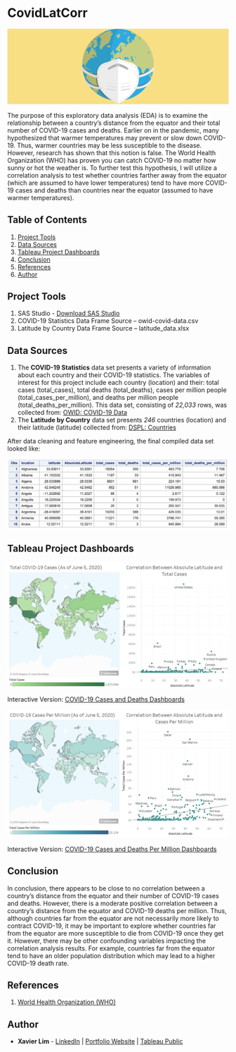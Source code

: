 # CovidLatCorr
![COVID Header](https://github.com/xavier-lim/covidLatCorr/blob/master/images/covid_header.png)

The purpose of this exploratory data analysis (EDA) is to examine the relationship between a country’s distance from the equator and their total number of COVID-19 cases and deaths. Earlier on in the pandemic, many hypothesized that warmer temperatures may prevent or slow down COVID-19. Thus, warmer countries may be less susceptible to the disease. However, research has shown that this notion is false. The World Health Organization (WHO) has proven you can catch COVID-19 no matter how sunny or hot the weather is. To further test this hypothesis, I will utilize a correlation analysis to test whether countries farther away from the equator (which are assumed to have lower temperatures) tend to have more COVID-19 cases and deaths than countries near the equator (assumed to have warmer temperatures).


## Table of Contents
1.	[Project Tools](https://github.com/xavier-lim/covidLatCorr#project-tools)
2.	[Data Sources](https://github.com/xavier-lim/covidLatCorr#data-sources)
3.	[Tableau Project Dashboards](https://github.com/xavier-lim/covidLatCorr#tableau-project-dashboards)
4.	[Conclusion](https://github.com/xavier-lim/covidLatCorr#conclusion)
5.	[References](https://github.com/xavier-lim/covidLatCorr#references)
6.	[Author](https://github.com/xavier-lim/covidLatCorr#author)


## Project Tools
1.	SAS Studio - [Download SAS Studio](https://www.sas.com/en_ca/software/studio.html)
2.	COVID-19 Statistics Data Frame Source – owid-covid-data.csv
3.	Latitude by Country Data Frame Source – latitude_data.xlsx

## Data Sources
1.	The **COVID-19 Statistics** data set presents a variety of information about each country and their COVID-19 statistics. The variables of interest for this project include each country (location) and their: total cases (total_cases), total deaths (total_deaths), cases per million people (total_cases_per_million), and deaths per million people (total_deaths_per_million). This data set, consisting of *22,033* rows, was collected from: [OWID: COVID-19 Data](https://github.com/owid/covid-19-data/tree/master/public/data)
2.	The **Latitude by Country** data set presents *246* countries (location) and their latitude (latitude) collected from: [DSPL: Countries](https://developers.google.com/public-data/docs/canonical/countries_csv)

After data cleaning and feature engineering, the final compiled data set looked like:

![Data Screenshot](https://github.com/xavier-lim/covidLatCorr/blob/master/images/data_screenshot.PNG)


## Tableau Project Dashboards
![Cases](https://github.com/xavier-lim/covidLatCorr/blob/master/images/cases.PNG)

Interactive Version: [COVID-19 Cases and Deaths Dashboards](https://xavier-lim.github.io/CasesAndDeaths.html)

![Per Million](https://github.com/xavier-lim/covidLatCorr/blob/master/images/per_million.PNG)

Interactive Version: [COVID-19 Cases and Deaths Per Million Dashboards](https://xavier-lim.github.io/PerMillion.html)


## Conclusion
In conclusion, there appears to be close to no correlation between a country’s distance from the equator and their number of COVID-19 cases and deaths. However, there is a moderate positive correlation between a country’s distance from the equator and COVID-19 deaths per million. Thus, although countries far from the equator are not necessarily more likely to contract COVID-19, it may be important to explore whether countries far from the equator are more susceptible to die from COVID-19 once they get it. However, there may be other confounding variables impacting the correlation analysis results. For example, countries far from the equator tend to have an older population distribution which may lead to a higher COVID-19 death rate. 

## References
1.	[World Health Organization (WHO)](https://www.who.int/emergencies/diseases/novel-coronavirus-2019/advice-for-public/myth-busters)

## Author

* **Xavier Lim** - [LinkedIn](https://www.linkedin.com/in/xavier-lim14/)  |  [Portfolio Website](https://xavier-lim.github.io/)  |  [Tableau Public](https://public.tableau.com/profile/xavier.lim#!/)
